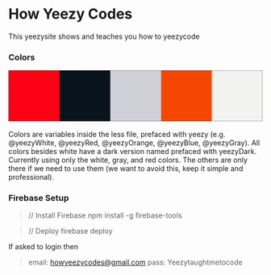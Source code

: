 # How Yeezy Codes

This yeezysite shows and teaches you how to yeezycode

### Colors

![Colors](/public/images/colors.png)

Colors are variables inside the less file, prefaced with yeezy (e.g. @yeezyWhite, @yeezyRed, @yeezyOrange, @yeezyBlue, @yeezyGray). All colors besides white have a dark version named prefaced with yeezyDark. Currently using only the white, gray, and red colors. The others are only there if we need to use them (we want to avoid this, keep it simple and professional).

### Firebase Setup

> // Install Firebase
> npm install -g firebase-tools

> // Deploy
> firebase deploy

If asked to login then
> email: howyeezycodes@gmail.com
> pass: Yeezytaughtmetocode
